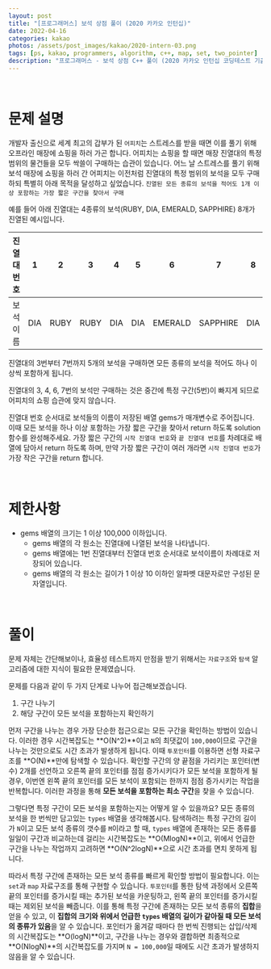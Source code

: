 ```yaml
---
layout: post
title: "[프로그래머스] 보석 상점 풀이 (2020 카카오 인턴십)"
date: 2022-04-16
categories: kakao
photos: /assets/post_images/kakao/2020-intern-03.png
tags: [ps, kakao, programmers, algorithm, c++, map, set, two_pointer]
description: "프로그래머스 - 보석 상점 C++ 풀이 (2020 카카오 인턴십 코딩테스트 기출)"
---
```


<br>

# 문제 설명

개발자 출신으로 세계 최고의 갑부가 된 `어피치`는 스트레스를 받을 때면 이를 풀기 위해 오프라인 매장에 쇼핑을 하러 가곤 합니다.
어피치는 쇼핑을 할 때면 매장 진열대의 특정 범위의 물건들을 모두 싹쓸이 구매하는 습관이 있습니다.
어느 날 스트레스를 풀기 위해 보석 매장에 쇼핑을 하러 간 어피치는 이전처럼 진열대의 특정 범위의 보석을 모두 구매하되 특별히 아래 목적을 달성하고 싶었습니다.
`진열된 모든 종류의 보석을 적어도 1개 이상 포함하는 가장 짧은 구간을 찾아서 구매`

예를 들어 아래 진열대는 4종류의 보석(RUBY, DIA, EMERALD, SAPPHIRE) 8개가 진열된 예시입니다.

진열대 번호|1|2|3|4|5|6|7|8
---|---|---|---|---|---|---|---|---
보석 이름|DIA|RUBY|RUBY|DIA|DIA|EMERALD|SAPPHIRE|DIA

진열대의 3번부터 7번까지 5개의 보석을 구매하면 모든 종류의 보석을 적어도 하나 이상씩 포함하게 됩니다.

진열대의 3, 4, 6, 7번의 보석만 구매하는 것은 중간에 특정 구간(5번)이 빠지게 되므로 어피치의 쇼핑 습관에 맞지 않습니다.

진열대 번호 순서대로 보석들의 이름이 저장된 배열 gems가 매개변수로 주어집니다. 이때 모든 보석을 하나 이상 포함하는 가장 짧은 구간을 찾아서 return 하도록 solution 함수를 완성해주세요.
가장 짧은 구간의 `시작 진열대 번호`와 `끝 진열대 번호`를 차례대로 배열에 담아서 return 하도록 하며, 만약 가장 짧은 구간이 여러 개라면 `시작 진열대 번호`가 가장 작은 구간을 return 합니다.

<br>

# 제한사항

- gems 배열의 크기는 1 이상 100,000 이하입니다.
    - gems 배열의 각 원소는 진열대에 나열된 보석을 나타냅니다.
    - gems 배열에는 1번 진열대부터 진열대 번호 순서대로 보석이름이 차례대로 저장되어 있습니다.
    - gems 배열의 각 원소는 길이가 1 이상 10 이하인 알파벳 대문자로만 구성된 문자열입니다.

<br>

# 풀이

문제 자체는 간단해보이나, 효율성 테스트까지 만점을 받기 위해서는 `자료구조`와 `탐색` 알고리즘에 대한 지식이 필요한 문제였습니다.

문제를 다음과 같이 두 가지 단계로 나누어 접근해보겠습니다.

1. 구간 나누기
2. 해당 구간이 모든 보석을 포함하는지 확인하기
  
먼저 구간을 나누는 경우 가장 단순한 접근으로는 모든 구간을 확인하는 방법이 있습니다. 이러한 경우 시간복잡도는 **O(N^2)**이고 `N`의 최댓값이 `100,000`이므로 구간을 나누는 것만으로도 시간 초과가 발생하게 됩니다. 이때 `투포인터`를 이용하면 선형 자료구조를 **O(N)**만에 탐색할 수 있습니다. 확인할 구간의 양 끝점을 가리키는 포인터(변수) 2개를 선언하고 오른쪽 끝의 포인터를 점점 증가시키다가 모든 보석을 포함하게 될 경우, 이번엔 왼쪽 끝의 포인터를 모든 보석이 포함되는 한까지 점점 증가시키는 작업을 반복합니다. 이러한 과정을 통해 **모든 보석을 포함하는 최소 구간**을 찾을 수 있습니다.

그렇다면 특정 구간이 모든 보석을 포함하는지는 어떻게 알 수 있을까요? 모든 종류의 보석을 한 번씩만 담고있는 `types` 배열을 생각해봅시다. 탐색하려는 특정 구간의 길이가 `N`이고 모든 보석 종류의 갯수를 `M`이라고 할 때, `types` 배열에 존재하는 모든 종류를 일일이 구간과 비교하는데 걸리는 시간복잡도는 **O(MlogN)**이고, 위에서 언급한 구간을 나누는 작업까지 고려하면 **O(N^2logN)**으로 시간 초과를 면치 못하게 됩니다.

따라서 특정 구간에 존재하는 모든 보석 종류를 빠르게 확인할 방법이 필요합니다. 이는 `set`과 `map` 자료구조를 통해 구현할 수 있습니다. `투포인터`를 통한 탐색 과정에서 오른쪽 끝의 포인터를 증가시킬 때는 추가된 보석을 카운팅하고, 왼쪽 끝의 포인터를 증가시킬 때는 제외된 보석을 빼줍니다. 이를 통해 특정 구간에 존재하는 모든 보석 종류의 **집합**을 얻을 수 있고, 이 **집합의 크기와 위에서 언급한 `types` 배열의 길이가 같아질 때 모든 보석의 종류가 있음**을 알 수 있습니다. 포인터가 옮겨갈 때마다 한 번씩 진행되는 삽입/삭제의 시간복잡도는 **O(logN)**이고, 구간을 나누는 경우와 결합하면 최종적으로 **O(NlogN)**의 시간복잡도를 가지며 `N = 100,000`일 때에도 시간 초과가 발생하지 않음을 알 수 있습니다.